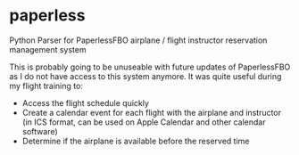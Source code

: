 # paperless
Python Parser for PaperlessFBO airplane / flight instructor reservation management system

This is probably going to be unuseable with future updates of PaperlessFBO as I do not have access to this system anymore. 
It was quite useful during my flight training to:

  - Access the flight schedule quickly
  - Create a calendar event for each flight with the airplane and instructor (in ICS format, can be used on Apple Calendar and other calendar software)
  - Determine if the airplane is available before the reserved time
